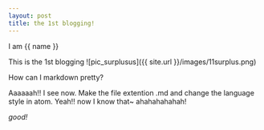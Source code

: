 ```yaml
---
layout: post
title: the 1st blogging!
---
```


I am {{ name }}

This is the 1st blogging
![pic_surplusus]({{ site.url }}/images/11surplus.png)

How can I markdown pretty?

Aaaaaah!! I see now. Make the file extention .md and change the language style in atom.
Yeah!! now I know that~ ahahahahahah!

_good!_
